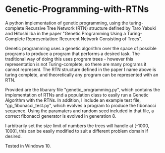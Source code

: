 # Genetic-Programming-with-RTNs
A python implementation of genetic programming, using the turing-complete Recursive Tree Network (RTN) structure defined by Taro Yabuki and Hitoshi Iba in the paper "Genetic Programming Using a Turing-Complete Representation: Recurrent Network Consisting of Trees".  

Genetic programming uses a genetic algorithm over the space of possible programs to produce a program that performs a desired task.
The traditional way of doing this uses program trees - however this representation is not Turing-complete, so there are many programs it cannot represent. The RTN structure defined in the paper I name above is turing complete, and theoretically any program can be represented with an RTN.

Provided are the libarary file "genetic_programming.py", which contains the implementation of RTNs and a population class to easily run a Genetic Algorithm with the RTNs.
In addition, I include an example test file, "gp_fibonacci_test.py", which evolves a program to produce the fibonacci sequence. Using the paramaters and random seed included in that file, a correct fibonacci generator is evolved in generation 8.

I arbitrarily set the size limit of numbers the trees will handle at [-1000, 1000], this can be easily modified to suit a different problem domain if desired.

Tested in Windows 10. 
